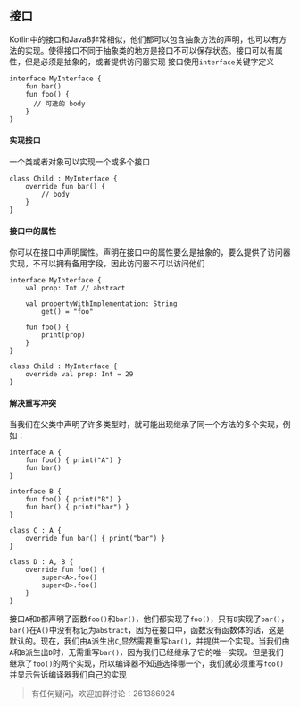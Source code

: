 ## 接口
Kotlin中的接口和Java8非常相似，他们都可以包含抽象方法的声明，也可以有方法的实现。使得接口不同于抽象类的地方是接口不可以保存状态。接口可以有属性，但是必须是抽象的，或者提供访问器实现
接口使用`interface`关键字定义
```
interface MyInterface {
    fun bar()
    fun foo() {
      // 可选的 body
    }
}
```

#### 实现接口
一个类或者对象可以实现一个或多个接口
```
class Child : MyInterface {
    override fun bar() {
        // body
    }
}
```

#### 接口中的属性
你可以在接口中声明属性。声明在接口中的属性要么是抽象的，要么提供了访问器实现，不可以拥有备用字段，因此访问器不可以访问他们
```
interface MyInterface {
    val prop: Int // abstract

    val propertyWithImplementation: String
        get() = "foo"

    fun foo() {
        print(prop)
    }
}

class Child : MyInterface {
    override val prop: Int = 29
}
```

#### 解决重写冲突
当我们在父类中声明了许多类型时，就可能出现继承了同一个方法的多个实现，例如：
```
interface A {
    fun foo() { print("A") }
    fun bar()
}

interface B {
    fun foo() { print("B") }
    fun bar() { print("bar") }
}

class C : A {
    override fun bar() { print("bar") }
}

class D : A, B {
    override fun foo() {
        super<A>.foo()
        super<B>.foo()
    }
}
```
接口`A`和`B`都声明了函数`foo()`和`bar()`，他们都实现了`foo()`，只有`B`实现了`bar()`，`bar()`在`A()`中没有标记为`abstract`，因为在接口中，函数没有函数体的话，这是默认的。现在，我们由`A`派生出`C`,显然需要重写`bar()`，并提供一个实现。当我们由`A`和`B`派生出`D`时，无需重写`bar()`，因为我们已经继承了它的唯一实现。但是我们继承了`foo()`的两个实现，所以编译器不知道选择哪一个，我们就必须重写`foo()`并显示告诉编译器我们自己的实现

> 有任何疑问，欢迎加群讨论：261386924

